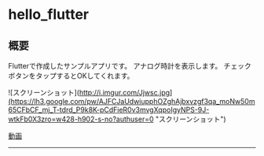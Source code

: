 # hello_flutter

## 概要

Flutterで作成したサンプルアプリです。
アナログ時計を表示します。
チェックボタンをタップするとOKしてくれます。

![スクリーンショット](http://i.imgur.com/Jjwsc.jpg](https://lh3.google.com/pw/AJFCJaUdwiupphOZghAjbxvzgf3qa_moNw50m65CFbCF_mj_T-tdrd_P9k8K-pCdFieR0v3mvgXqpoIgyNPS-9J-wtkFb0X3zro=w428-h902-s-no?authuser=0 "スクリーンショット")

[動画](https://photos.google.com/share/AF1QipNOMlt5jj_1gRdp5V-pBP-dzDndVOFbKsmyJLtUCKTyYy8t2NaQimRQCXMUOLlPVA/photo/AF1QipPww6aoenO7GFfCSHRsVUY1dYl20tLVEnGOHhis?key%253DbG96WWJKZTRsaklidkl1YmdTTHRZSlA5MGtDM0VB)

----
